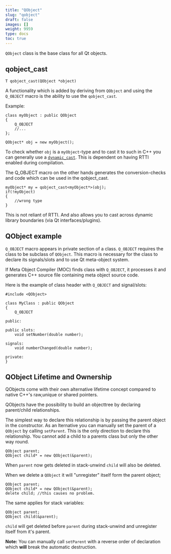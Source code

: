 ```yaml
---
title: "QObject"
slug: "qobject"
draft: false
images: []
weight: 9959
type: docs
toc: true
---
```


`QObject` class is the base class for all Qt objects.

## qobject_cast
    T qobject_cast(QObject *object)

A functionality which is added by deriving from `QObject` and using the `Q_OBJECT` macro is the ability to use the `qobject_cast`. 

Example:

    class myObject : public QObject
    {
        Q_OBJECT
        //...
    };

    QObject* obj = new myObject();

To check whether `obj` is a `myObject`-type and to cast it to such in C++ you can generally use a [`dynamic_cast`](https://www.wikiod.com/docs/c%2b%2b/5660/casts#t=201609131207283939046). This is dependent on having RTTI enabled during compilation. 

The Q_OBJECT macro on the other hands generates the conversion-checks and code which can be used in the qobject_cast.

    myObject* my = qobject_cast<myObject*>(obj);
    if(!myObject)
    {
        //wrong type
    }

This is not reliant of RTTI. And also allows you to cast across dynamic library boundaries (via Qt interfaces/plugins).



## QObject example
`Q_OBJECT` macro appears in private section of a class. `Q_OBJECT` requires the class to be subclass of `QObject`. This macro is necessary for the class to declare its signals/slots and to use Qt meta-object system. 

If Meta Object Compiler (MOC) finds class with `Q_OBJECT`, it processes it and generates C++ source file containing meta object source code.

Here is the example of class header with `Q_OBJECT` and signal/slots:

    #include <QObject>

    class MyClass : public QObject
    {
        Q_OBJECT

    public:

    public slots:
        void setNumber(double number);        

    signals:
        void numberChanged(double number);

    private:
    } 

## QObject Lifetime and Ownership
QObjects come with their own alternative lifetime concept compared to native C++'s raw,unique or shared pointers.

QObjects have the possibility to build an objecttree by declaring parent/child relationships. 

The simplest way to declare this relationship is by passing the parent object in the constructor. As an  lternative you can manually set the parent of a `QObject` by calling `setParent`. This is the only direction to declare this relationship. You cannot add a child to a parents class but only the other way round.

    QObject parent;
    QObject child* = new QObject(&parent);

When `parent` now gets deleted in stack-unwind `child` will also be deleted.

When we delete a `QObject` it will "unregister" itself form the parent object;

    QObject parent;
    QObject child* = new QObject(&parent);
    delete child; //this causes no problem.

The same applies for stack variables:

    QObject parent;
    QObject child(&parent);

`child` will get deleted before `parent` during stack-unwind and unregister itself from it's parent. 

**Note:** You can manually call `setParent` with a reverse order of declaration which **will** break the automatic destruction.

